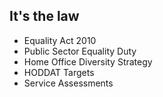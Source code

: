 ## It's the law

- Equality Act 2010
- Public Sector Equality Duty
- Home Office Diversity Strategy
- HODDAT Targets
- Service Assessments
